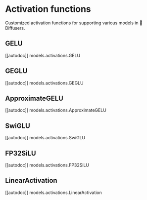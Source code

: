 <!--Copyright 2025 The HuggingFace Team. All rights reserved.

Licensed under the Apache License, Version 2.0 (the "License"); you may not use this file except in compliance with
the License. You may obtain a copy of the License at

http://www.apache.org/licenses/LICENSE-2.0

Unless required by applicable law or agreed to in writing, software distributed under the License is distributed on
an "AS IS" BASIS, WITHOUT WARRANTIES OR CONDITIONS OF ANY KIND, either express or implied. See the License for the
specific language governing permissions and limitations under the License.
-->

# Activation functions

Customized activation functions for supporting various models in 🤗 Diffusers.

## GELU

[[autodoc]] models.activations.GELU

## GEGLU

[[autodoc]] models.activations.GEGLU

## ApproximateGELU

[[autodoc]] models.activations.ApproximateGELU


## SwiGLU

[[autodoc]] models.activations.SwiGLU

## FP32SiLU

[[autodoc]] models.activations.FP32SiLU

## LinearActivation

[[autodoc]] models.activations.LinearActivation
